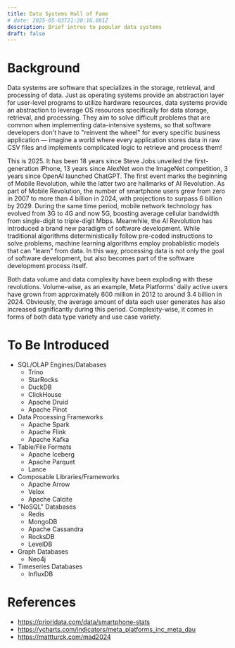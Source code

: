 ```yaml
---
title: Data Systems Hall of Fame
# date: 2025-05-03T21:20:16.681Z
description: Brief intros to popular data systems
draft: false
---
```

# Background
Data systems are software that specializes in the storage, retrieval, and processing of data. Just
as operating systems provide an abstraction layer for user-level programs to utilize hardware
resources, data systems provide an abstraction to leverage OS resources specifically for data
storage, retrieval, and processing. They aim to solve difficult problems that are common when
implementing data-intensive systems, so that software developers don't have to "reinvent the
wheel" for every specific business application — imagine a world where every application stores
data in raw CSV files and implements complicated logic to retrieve and process them!

This is 2025. It has been 18 years since Steve Jobs unveiled the first-generation iPhone,
13 years since AlexNet won the ImageNet competition, 3 years since OpenAI launched ChatGPT.
The first event marks the beginning of Mobile Revolution, while the latter two are
hallmarks of AI Revolution. As part of Mobile Revolution, the number of smartphone users
grew from zero in 2007 to more than 4 billion in 2024, with projections to surpass 6 billion
by 2029. During the same time period, mobile network technology has evolved from 3G to 4G and now 5G, boosting average
cellular bandwidth from single-digit to triple-digit Mbps. Meanwhile, the AI Revolution has introduced a
brand new paradigm of software development. While traditional algorithms deterministically follow
pre-coded instructions to solve problems, machine learning algorithms employ probablistic models
that can "learn" from data. In this way, processing data is not only the goal of software
development, but also becomes part of the software development process itself.

Both data volume and data complexity have been exploding with these revolutions. Volume-wise, as
an example, Meta Platforms' daily active users have grown from approximately 600 million in 2012
to around 3.4 billion in 2024. Obviously, the average amount of
data each user generates has also increased significantly during this period. Complexity-wise, it
comes in forms of both data type variety and use case variety.


# To Be Introduced
- SQL/OLAP Engines/Databases
  - Trino
  - StarRocks
  - DuckDB
  - ClickHouse
  - Apache Druid
  - Apache Pinot
- Data Processing Frameworks
  - Apache Spark
  - Apache Flink
  - Apache Kafka
- Table/File Formats
  - Apache Iceberg
  - Apache Parquet
  - Lance
- Composable Libraries/Frameworks
  - Apache Arrow
  - Velox
  - Apache Calcite
- "NoSQL" Databases
  - Redis
  - MongoDB
  - Apache Cassandra
  - RocksDB
  - LevelDB
- Graph Databases
  - Neo4j
- Timeseries Databases
  - InfluxDB

# References
- https://prioridata.com/data/smartphone-stats
- https://ycharts.com/indicators/meta_platforms_inc_meta_dau
- https://mattturck.com/mad2024

